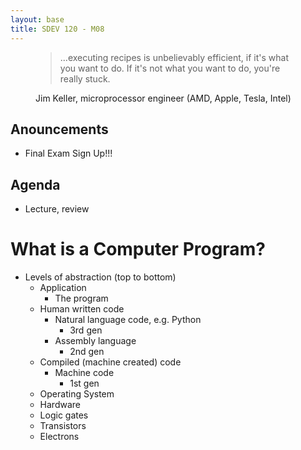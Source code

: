 ```yaml
---
layout: base
title: SDEV 120 - M08
---
```


<figure>
    <blockquote>
        ...executing recipes is unbelievably efficient, if it's what you want to do. If it's not what you want to do, you're really stuck.
    </blockquote>
    <figcaption>
        Jim Keller, microprocessor engineer (AMD, Apple, Tesla, Intel)
    </figcaption>
</figure>


## Anouncements

* Final Exam Sign Up!!!

## Agenda
 * Lecture, review

# What is a Computer Program?

* Levels of abstraction (top to bottom)
    * Application
        * The program
    * Human written code
        * Natural language code, e.g. Python 
            * 3rd gen
        * Assembly language 
            * 2nd gen
    * Compiled (machine created) code 
        * Machine code
            * 1st gen
    * Operating System
    * Hardware
    * Logic gates
    * Transistors
    * Electrons
